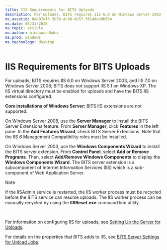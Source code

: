 ```yaml
---
title: IIS Requirements for BITS Uploads
description: For uploads, BITS requires IIS 6.0 on Windows Server 2003, and IIS 7.0 on Windows Server 2008; BITS does not support IIS 5.1 on Windows XP.
ms.assetid: 8ab07af5-3b59-4c98-8e57-f614deb8b594
ms.date: 05/31/2018
ms.topic: article
ms.author: windowssdkdev
ms.prod: windows
ms.technology: desktop
---
```


# IIS Requirements for BITS Uploads

For uploads, BITS requires IIS 6.0 on Windows Server 2003, and IIS 7.0 on Windows Server 2008; BITS does not support IIS 5.1 on Windows XP. The IIS virtual directory must be enabled for uploads and have the BITS IIS extensions configured.

**Core installations of Windows Server:** BITS IIS extensions are not supported.

On Windows Server 2008, use the **Server Manager** to install the BITS Server Extensions feature. From **Server Manager**, click **Features** in the left pane. In the **Add Features Wizard**, check BITS Server Extensions. Note that the IIS 6 Management Compatibility roles must be installed.

On Windows Server 2003, use the **Windows Components Wizard** to install the BITS server extension. From **Control Panel**, select **Add or Remove Programs**. Then, select **Add/Remove Windows Components** to display the **Windows Components Wizard**. The BITS server extension is a subcomponent of Internet Information Services (IIS) which is a sub-component of Web Application Server.

> [!Note]  
> If the IISAdmin service is restarted, the IIS worker process must be recycled before the BITS service can resume uploads. The IIS worker process can be manually recycled by using the **IISReset.exe** command line utility.

 

For information on configuring IIS for uploads, see [Setting Up the Server for Uploads](setting-up-the-server-for-uploads.md).

For details on the properties that BITS adds to IIS, see [BITS Server Settings for Upload Jobs](bits-server-settings-for-upload-jobs.md).

 

 




